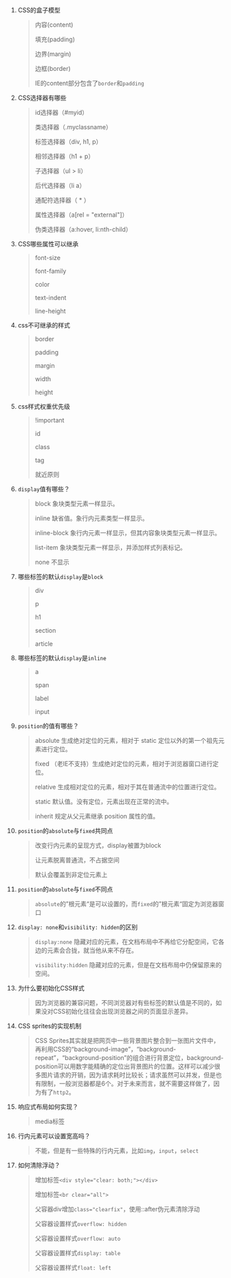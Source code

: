 1. CSS的盒子模型

    > 内容(content)
    >
    > 填充(padding)
    >
    > 边界(margin)
    >
    > 边框(border)
    >
    > IE的content部分包含了`border`和`padding`

2. CSS选择器有哪些

    > id选择器（#myid）
    >
    > 类选择器（.myclassname）
    >
    > 标签选择器（div, h1, p）
    >
    > 相邻选择器（h1 + p）
    >
    > 子选择器（ul > li）
    >
    > 后代选择器（li a）
    >
    > 通配符选择器（ * ）
    >
    > 属性选择器（a[rel = "external"]）
    >
    > 伪类选择器（a:hover, li:nth-child）
    
3. CSS哪些属性可以继承

    > font-size
    >
    > font-family
    >
    > color
    >
    > text-indent
    >
    > line-height
    
4. css不可继承的样式

    > border
    >
    > padding
    >
    > margin
    >
    > width
    >
    > height

5. css样式权重优先级

    > !important
    >
    > id
    >
    > class
    >
    > tag
    >
    > 就近原则

6. `display`值有哪些？

    > block 象块类型元素一样显示。
    >
    > inline 缺省值。象行内元素类型一样显示。
    >
    > inline-block 象行内元素一样显示，但其内容象块类型元素一样显示。
    >
    > list-item 象块类型元素一样显示，并添加样式列表标记。
    >
    > none 不显示

7. 哪些标签的默认`display`是`block`

    > div
    >
    > p
    >
    > h1
    >
    > section
    >
    > article

8. 哪些标签的默认`display`是`inline`

    > a
    >
    > span
    >
    > label
    >
    > input

9. `position`的值有哪些？

    > absolute 生成绝对定位的元素，相对于 static 定位以外的第一个祖先元素进行定位。
    >
    > fixed （老IE不支持）生成绝对定位的元素，相对于浏览器窗口进行定位。
    >
    > relative 生成相对定位的元素，相对于其在普通流中的位置进行定位。
    >
    > static 默认值。没有定位，元素出现在正常的流中。
    >
    > inherit 规定从父元素继承 position 属性的值。

10. `position`的`absolute`与`fixed`共同点

    > 改变行内元素的呈现方式，display被置为block
    >
    > 让元素脱离普通流，不占据空间
    >
    > 默认会覆盖到非定位元素上

11. `position`的`absolute`与`fixed`不同点

    > `absolute`的”根元素“是可以设置的，而`fixed`的”根元素“固定为浏览器窗口

12. `display: none`和`visibility: hidden`的区别

    > `display:none` 隐藏对应的元素，在文档布局中不再给它分配空间，它各边的元素会合拢，就当他从来不存在。
    >
    > `visibility:hidden` 隐藏对应的元素，但是在文档布局中仍保留原来的空间。

13. 为什么要初始化CSS样式

    > 因为浏览器的兼容问题，不同浏览器对有些标签的默认值是不同的，如果没对CSS初始化往往会出现浏览器之间的页面显示差异。

14. CSS sprites的实现机制

    > CSS Sprites其实就是把网页中一些背景图片整合到一张图片文件中，再利用CSS的“background-image”，“background-repeat”，“background-position”的组合进行背景定位，background-position可以用数字能精确的定位出背景图片的位置。这样可以减少很多图片请求的开销，因为请求耗时比较长；请求虽然可以并发，但是也有限制，一般浏览器都是6个。对于未来而言，就不需要这样做了，因为有了`http2`。

15. 响应式布局如何实现？

    > media标签

16. 行内元素可以设置宽高吗？

    > 不能，但是有一些特殊的行内元素，比如`img`，`input`，`select`

17. 如何清除浮动？

    > 增加标签`<div style="clear: both;"></div>`
    >
    > 增加标签`<br clear="all">`
    >
    > 父容器div增加`class="clearfix"`，使用::after伪元素清除浮动
    >
    > 父容器设置样式`overflow: hidden`
    >
    > 父容器设置样式`overflow: auto`
    >
    > 父容器设置样式`display: table`
    >
    > 父容器设置样式`float: left`
